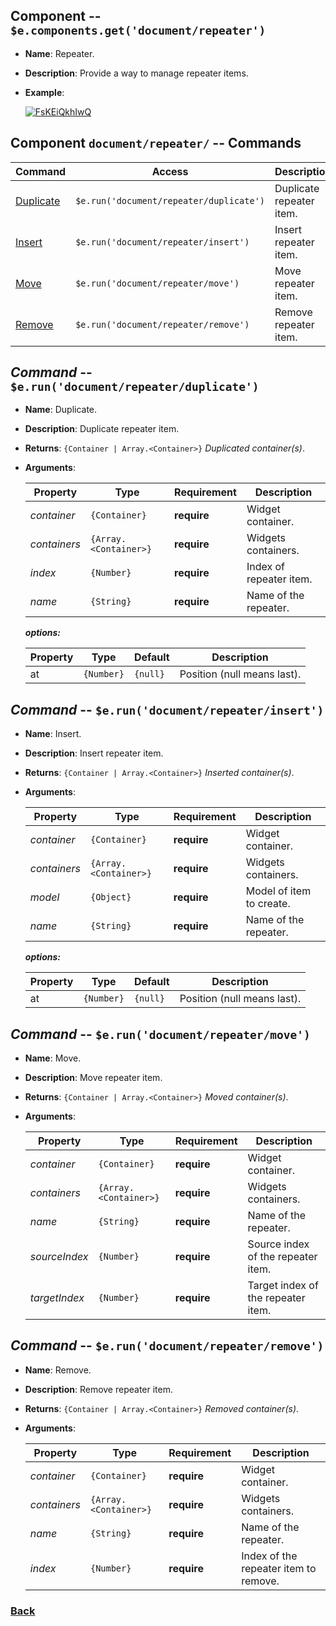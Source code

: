 
## Component -- `$e.components.get('document/repeater')`

*  **Name**: Repeater.
*  **Description**: Provide a way to manage repeater items.
*  **Example**: 

   [![FsKEiQkhIwQ](https://img.youtube.com/vi/FsKEiQkhIwQ/0.jpg)](https://www.youtube.com/watch?v=FsKEiQkhIwQ)


## Component `document/repeater/` -- Commands
| Command                                                                | Access                                             | Description         
|------------------------------------------------------------------------|----------------------------------------------------|-----------------------------------------
| [Duplicate](#command----erundocumentrepeaterduplicate)                 | `$e.run('document/repeater/duplicate')`            | Duplicate repeater item.
| [Insert](#command----erundocumentrepeaterinsert)                       | `$e.run('document/repeater/insert')`               | Insert repeater item.
| [Move](#command----erundocumentrepeatermove)                           | `$e.run('document/repeater/move')`                 | Move repeater item.
| [Remove](#command----erundocumentrepeaterremove)                       | `$e.run('document/repeater/remove')`               | Remove repeater item.

## _Command_ -- `$e.run('document/repeater/duplicate')`
*  **Name**: Duplicate.
*  **Description**: Duplicate repeater item.
*  **Returns**: `{Container | Array.<Container>}` *Duplicated container(s)*.
*  **Arguments**: 

    | Property     | Type                  | Requirement   | Description |
    |---           |---                    |---            |---|
    | _container_  | `{Container}`         | **require**   | Widget container.
    | _containers_ | `{Array.<Container>}` | **require**   | Widgets containers.
    | _index_      | `{Number}`            | **require**   | Index of repeater item.
    | _name_       | `{String}`            | **require**   | Name of the repeater.
    
    **_options:_**
   
    | Property    | Type                              | Default   | Description                            |
    |-------------|-----------------------------------|-----------|----------------------------------------|
    | at          | `{Number}`                        | `{null}`  | Position (null means last). 

## _Command_ -- `$e.run('document/repeater/insert')`
*  **Name**: Insert.
*  **Description**: Insert repeater item.
*  **Returns**: `{Container | Array.<Container>}` *Inserted container(s)*.
*  **Arguments**: 

    | Property     | Type                  | Requirement   | Description |
    |---           |---                    |---            |---|
    | _container_  | `{Container}`         | **require**   | Widget container.
    | _containers_ | `{Array.<Container>}` | **require**   | Widgets containers.
    | _model_      | `{Object}`            | **require**   | Model of item to create.
    | _name_       | `{String}`            | **require**   | Name of the repeater.
    
    **_options:_**
   
    | Property    | Type                              | Default   | Description                            |
    |-------------|-----------------------------------|-----------|----------------------------------------|
    | at          | `{Number}`                        | `{null}`  | Position (null means last). 

## _Command_ -- `$e.run('document/repeater/move')`
*  **Name**: Move.
*  **Description**: Move repeater item.
*  **Returns**: `{Container | Array.<Container>}` *Moved container(s)*.
*  **Arguments**: 

    | Property      | Type                  | Requirement   | Description |
    |---            |---                    |---            |---|
    | _container_   | `{Container}`         | **require**   | Widget container.
    | _containers_  | `{Array.<Container>}` | **require**   | Widgets containers.
    | _name_        | `{String}`            | **require**   | Name of the repeater.
    | _sourceIndex_ | `{Number}`            | **require**   | Source index of the repeater item.
    | _targetIndex_ | `{Number}`            | **require**   | Target index of the repeater item.

## _Command_ -- `$e.run('document/repeater/remove')`
*  **Name**: Remove.
*  **Description**: Remove repeater item.
*  **Returns**: `{Container | Array.<Container>}` *Removed container(s)*.
*  **Arguments**: 

    | Property      | Type                  | Requirement   | Description |
    |---            |---                    |---            |---|
    | _container_   | `{Container}`         | **require**   | Widget container.
    | _containers_  | `{Array.<Container>}` | **require**   | Widgets containers.
    | _name_        | `{String}`            | **require**   | Name of the repeater.
    | _index_       | `{Number}`            | **require**   | Index of the repeater item to remove.

### [Back](../readme.md) 

